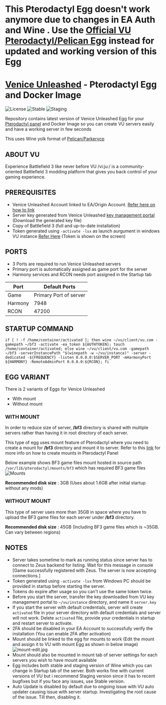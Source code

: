 # This Pterodactyl Egg doesn't work anymore due to changes in EA Auth and Wine . Use the [Official VU Pterodactyl/Pelican Egg](https://github.com/pelican-eggs/games-standalone/tree/main/venice_unleashed) instead for updated and working version of this Egg

# [Venice Unleashed](https://veniceunleashed.net/) - Pterodactyl Egg and Docker Image

![License](https://img.shields.io/github/license/itsmemac/VU-Pterodactyl?style=plastic/badge.svg) ![Stable](https://github.com/itsmemac/VU-Pterodactyl/actions/workflows/stable.yml/badge.svg) ![Staging](https://github.com/itsmemac/VU-Pterodactyl/actions/workflows/staging.yml/badge.svg)

Repository contains latest version of Venice Unleashed Egg for your [Pterodactyl panel](https://pterodactyl.io/) and Docker Image so you can create VU servers easily and have a working server in few seconds

This uses Wine yolk format of [Pelican/Parkervcp](https://github.com/pelican-eggs/yolks/tree/master/wine)

## ABOUT VU
Experience Battlefield 3 like never before
VU /vi:ju:/ is a community-oriented Battlefield 3 modding platform that gives you back control of your gaming experience.

## PREREQUISITES
 - Venice Unleashed Account linked to EA/Origin Account. [Refer here on how to link](https://docs.veniceunleashed.net/general/playing/#creating-an-account-and-linking-your-origin-account)
 - Server key generated from Venice Unleashed [key management portal](https://veniceunleashed.net/keys) (Download the generated key file)
 - Copy of Battlefield 3 (full and up-to-date installation)
 - Token generated using `-activate -lsx` as launch aurgument in windows VU instance [Refer Here](https://docs.veniceunleashed.net/hosting/setup-win/#activating-the-game) (Token is shown on the screen)

## PORTS

 - 3 Ports are required to run Venice Unleashed servers
 - Primary port is automatically assigned as game port for the server
 - Harmony services and RCON needs port assigned in the Startup tab

|  Port   |      Default Ports      |
|---------|-------------------------|
|  Game   |  Primary Port of server |
| Harmony |           7948          |
|  RCON   |          47200          |

## STARTUP COMMAND

    if [ ! -f /home/container/activated ]; then wine ~/vu/client/vu.com -gamepath ~/bf3 -activate -ea_token ${AUTHTOKEN}; touch /home/container/activated; else wine ~/vu/client/vu.com -gamepath ~/bf3 -serverInstancePath "$(winepath -w ~/vu/instance)" -server -dedicated -${FREQUENCY} -listen 0.0.0.0:$SERVER_PORT -mHarmonyPort ${HARMONY} -RemoteAdminPort 0.0.0.0:${RCON}; fi    

## EGG VARIANT

There is 2 variants of Eggs for Venice Unleashed
- With mount
- Without mount

### WITH MOUNT

In order to reduce size of server, **/bf3** directory is shared with multiple servers rather than having it in root directory of each server.

This type of egg uses mount feature of Pterodactyl where you need to create a mount for **/bf3** directory and mount it to server.
Refer to this [link](https://pterodox.com/guides/mounts.html)  for more info on how to create mounts in Pterodactyl Panel

Below example shows BF3 game files mount hosted in source path `/var/lib/pterodactyl/mounts/bf3` which has required BF3 game files
![Mounts](https://i.postimg.cc/mgrmVL5t/image.png)

**Recommended disk size** : 3GB (Uses about 1.6GB after initial startup without any mods)

### WITHOUT MOUNT

This type of server uses more than 35GB in space where you have to upload the BF3 game files for each server under **/bf3** directory.

**Recommended disk size** : 45GB (Including BF3 game files which is ~35GB. Can vary between regions)

## NOTES

- Server takes sometime to mark as running status since server has to connect to Zeus backend for listing. Wait for this message in console [Game successfully registered with Zeus. The server is now accepting connections.]
- Token generated using `-activate -lsx` from Windows PC should be provided in startup before starting the server.
- Tokens do expire after usage so you can't use the same token twice.
- Before you start the server, transfer the key downloaded from VU key management portal to `~/vu/instance` directory, and name it `server.key`
- If you start the server with default credentials, server will create `activated` file in your server directory with default credentials and server will not work. Delete `activated` file, provide your credentials in startup and restart server to activate.
- 2FA should be disabled in your EA Account to successfully verify the installation (You can enable 2FA after activation)
- Mount should be linked to the egg for mounts to work (Edit the mount and assign it to VU with mount Egg as shown in below image)
![mount-edit.jpg](https://i.postimg.cc/NfdQNwt5/mount-edit.jpg)
- Mount should also be mounted in mount tab of server settings for each servers you wish to have mount available
- Egg includes both stable and staging version of Wine which you can change in Startup tab of the server. Both works fine with current versions of VU but i recommend Staging version since it has to recent bugfixes but if you face any issues, use Stable version.
- Auto Update is disabled by default due to ongoing issue with VU auto updater causing issue with server startup. Investigating the root cause of the issue. Till then, disabling it.

